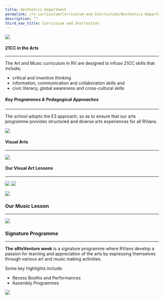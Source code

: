 ```yaml
---
title: Aesthetics Department
permalink: /rv-curriculum/Curriculum-and-Instruction/Aesthetics-Department/
description: ""
third_nav_title: Curriculum and Instruction
---
```

![](/images/RV%20Curriculum/Curriculum%20and%20Instructions/PE,%20Arts%20and%20Music/Aesthetics%20department/photo_6235498026902859828_w.png)

#### 21CC in the Arts
----------------

The Art and Music curriculum in RV are designed to infuse 21CC skills that include;

*   critical and inventive thinking
*   information, communication and collaboration skills and
*   civic literacy, global awareness and cross-cultural skills

##### Key Programmes & Pedagogical Approaches
---------------------------------------

  

The school adopts the E3 approach, so as to ensure that our arts programme provides structured and diverse arts experiences for all RVians.

![](/images/RV%20Curriculum/Curriculum%20and%20Instructions/PE,%20Arts%20and%20Music/Aesthetics%20department/photo_6235498026902859831_w.png)

#### Visual Arts
-----------
![](/images/RV%20Curriculum/Curriculum%20and%20Instructions/PE,%20Arts%20and%20Music/Aesthetics%20department/photo_6235498026902859832_w.png)

#### Our Visual Art Lessons
----------------------

![](/images/RV%20Curriculum/Curriculum%20and%20Instructions/PE,%20Arts%20and%20Music/Aesthetics%20department/pic1.jpg)
![](/images/RV%20Curriculum/Curriculum%20and%20Instructions/PE,%20Arts%20and%20Music/Aesthetics%20department/pic2.jpg)

![](/images/RV%20Curriculum/Curriculum%20and%20Instructions/PE,%20Arts%20and%20Music/Aesthetics%20department/photo_6235498026902859834_w.png)

### Our Music Lesson
----------------

![](/images/RV%20Curriculum/Curriculum%20and%20Instructions/PE,%20Arts%20and%20Music/Aesthetics%20department/Music2021.jpg)

### Signature Programme
-------------------

**The** **aRtsVenture week** is a signature programme where RVians develop a passion for learning and appreciation of the arts by expressing themselves through various art and music making activities.

Some key highlights include:

*   Recess Booths and Performances
*   Assembly Programmes

![](/images/RV%20Curriculum/Curriculum%20and%20Instructions/PE,%20Arts%20and%20Music/Aesthetics%20department/Art1.jpg)